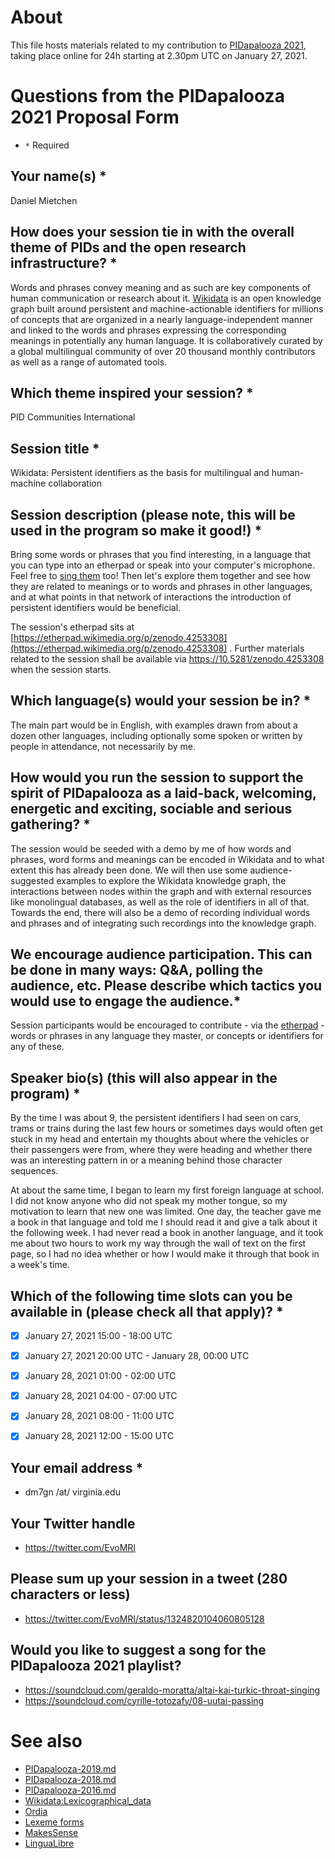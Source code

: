 # About

This file hosts materials related to my contribution to [PIDapalooza 2021](http://web.archive.org/web/20201106021021/https://www.pidapalooza.org/upcoming-festival), taking place online for 24h starting at 2.30pm UTC on January 27, 2021.

# Questions from the PIDapalooza 2021 Proposal Form
* ```*``` Required

## Your name(s) *

Daniel Mietchen

## How does your session tie in with the overall theme of PIDs and the open research infrastructure? *

Words and phrases convey meaning and as such are key components of human communication or research about it. [Wikidata](https://wikidata.org/) is an open knowledge graph built around persistent and machine-actionable identifiers for millions of concepts that are organized in a nearly language-independent manner and linked to the words and phrases expressing the corresponding meanings in potentially any human language. It is collaboratively curated by a global multilingual community of over 20 thousand monthly contributors as well as a range of automated tools.


## Which theme inspired your session? *

PID Communities International 


## Session title *

Wikidata: Persistent identifiers as the basis for multilingual and human-machine collaboration


## Session description (please note, this will be used in the program so make it good!) *

Bring some words or phrases that you find interesting, in a language that you can type into an etherpad or speak into your computer's microphone. Feel free to [sing them](https://commons.wikimedia.org/wiki/File:Citation_sound_effect_-_the_English_word_citation_sung_by_a_soprano_singer.wav) too! Then let's explore them together and see how they are related to meanings or to words and phrases in other languages, and at what points in that network of interactions the introduction of persistent identifiers would be beneficial.

The session's etherpad sits at [https://etherpad.wikimedia.org/p/zenodo.4253308](https://etherpad.wikimedia.org/p/zenodo.4253308) . Further materials related to the session shall be available via https://10.5281/zenodo.4253308 when the session starts. 


## Which language(s) would your session be in? *

The main part would be in English, with examples drawn from about a dozen other languages, including optionally some spoken or written by people in attendance, not necessarily by me.


## How would you run the session to support the spirit of PIDapalooza as a laid-back, welcoming, energetic and exciting, sociable and serious gathering? *

The session would be seeded with a demo by me of how words and phrases, word forms and meanings can be encoded in Wikidata and to what extent this has already been done. We will then use some audience-suggested examples to explore the Wikidata knowledge graph, the interactions between nodes within the graph and with external resources like monolingual databases, as well as the role of identifiers in all of that. Towards the end, there will also be a demo of recording individual words and phrases and of integrating such recordings into the knowledge graph.


## We encourage audience participation. This can be done in many ways: Q&A, polling the audience, etc. Please describe which tactics you would use to engage the audience.*

Session participants would be encouraged to contribute - via the [etherpad](https://etherpad.wikimedia.org/p/zenodo.4253308) - words or phrases in any language they master, or concepts or identifiers for any of these.


## Speaker bio(s) (this will also appear in the program) *

By the time I was about 9, the persistent identifiers I had seen on cars, trams or trains during the last few hours or sometimes days would often get stuck in my head and entertain my thoughts about where the vehicles or their passengers were from, where they were heading and whether there was an interesting pattern in or a meaning behind those character sequences. 

At about the same time, I began to learn my first foreign language at school. I did not know anyone who did not speak my mother tongue, so my motivation to learn that new one was limited. One day, the teacher gave me a book in that language and told me I should read it and give a talk about it the following week. I had never read a book in another language, and it took me about two hours to work my way through the wall of text on the first page, so I had no idea whether or how I would make it through that book in a week's time. 


## Which of the following time slots can you be available in (please check all that apply)? *
* [x] January 27, 2021 15:00 - 18:00 UTC 
* [x] January 27, 2021 20:00 UTC - January 28, 00:00 UTC
* [x] January 28, 2021 01:00 - 02:00 UTC
* [x] January 28, 2021 04:00 - 07:00 UTC
* [x] January 28, 2021 08:00 - 11:00 UTC
* [x] January 28, 2021 12:00 - 15:00 UTC


## Your email address *

* dm7gn /at/ virginia.edu


## Your Twitter handle

* https://twitter.com/EvoMRI


## Please sum up your session in a tweet (280 characters or less)

* https://twitter.com/EvoMRI/status/1324820104060805128


## Would you like to suggest a song for the PIDapalooza 2021 playlist?

* https://soundcloud.com/geraldo-moratta/altai-kai-turkic-throat-singing
* https://soundcloud.com/cyrille-totozafy/08-uutai-passing


# See also

* [PIDapalooza-2019.md](https://github.com/Daniel-Mietchen/events/edit/master/PIDapalooza-2019.md)
* [PIDapalooza-2018.md](https://github.com/Daniel-Mietchen/events/edit/master/PIDapalooza-2018.md)
* [PIDapalooza-2016.md](https://github.com/Daniel-Mietchen/events/edit/master/PIDapalooza-2016.md)
* [Wikidata:Lexicographical_data](https://www.wikidata.org/wiki/Wikidata:Lexicographical_data)
* [Ordia](https://ordia.toolforge.org/)
* [Lexeme forms](https://tools.wmflabs.org/lexeme-forms/)
* [MakesSense](https://machtsinn.toolforge.org/)
* [LinguaLibre](https://lingualibre.org/)
